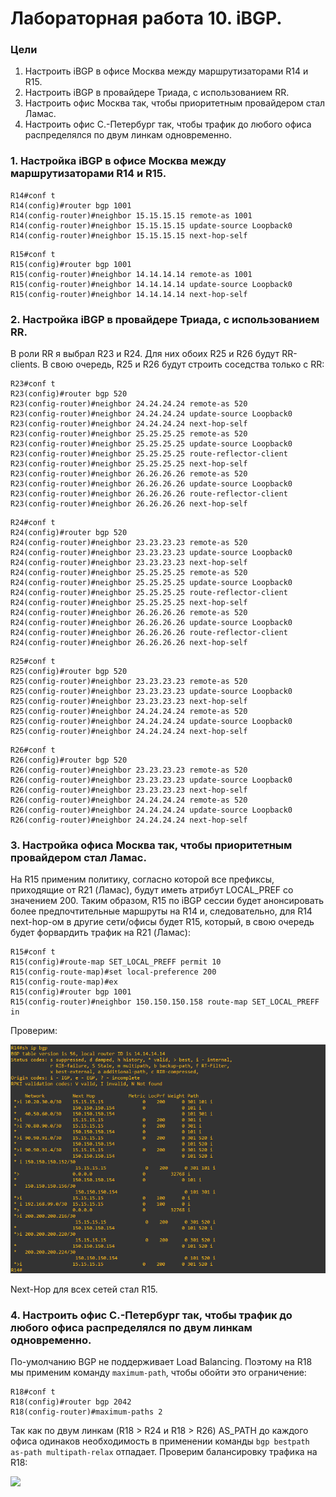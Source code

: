 # Лабораторная работа 10. iBGP. 
### Цели
1. Настроить iBGP в офисе Москва между маршрутизаторами R14 и R15.
2. Настроить iBGP в провайдере Триада, с использованием RR.
3. Настроить офис Москва так, чтобы приоритетным провайдером стал Ламас.
4. Настроить офис С.-Петербург так, чтобы трафик до любого офиса распределялся по двум линкам одновременно.
### 1. Настройка iBGP в офисе Москва между маршрутизаторами R14 и R15.
```
R14#conf t
R14(config)#router bgp 1001
R14(config-router)#neighbor 15.15.15.15 remote-as 1001
R14(config-router)#neighbor 15.15.15.15 update-source Loopback0
R14(config-router)#neighbor 15.15.15.15 next-hop-self
```
```
R15#conf t
R15(config)#router bgp 1001
R15(config-router)#neighbor 14.14.14.14 remote-as 1001
R15(config-router)#neighbor 14.14.14.14 update-source Loopback0
R15(config-router)#neighbor 14.14.14.14 next-hop-self
```
### 2. Настройка iBGP в провайдере Триада, с использованием RR.
В роли RR я выбрал R23 и R24. Для них обоих R25 и R26 будут RR-clients. В свою очередь, R25 и R26 будут строить соседства только с RR:
```
R23#conf t
R23(config)#router bgp 520
R23(config-router)#neighbor 24.24.24.24 remote-as 520
R23(config-router)#neighbor 24.24.24.24 update-source Loopback0
R23(config-router)#neighbor 24.24.24.24 next-hop-self
R23(config-router)#neighbor 25.25.25.25 remote-as 520
R23(config-router)#neighbor 25.25.25.25 update-source Loopback0
R23(config-router)#neighbor 25.25.25.25 route-reflector-client
R23(config-router)#neighbor 25.25.25.25 next-hop-self
R23(config-router)#neighbor 26.26.26.26 remote-as 520
R23(config-router)#neighbor 26.26.26.26 update-source Loopback0
R23(config-router)#neighbor 26.26.26.26 route-reflector-client
R23(config-router)#neighbor 26.26.26.26 next-hop-self
```
```
R24#conf t
R24(config)#router bgp 520
R24(config-router)#neighbor 23.23.23.23 remote-as 520
R24(config-router)#neighbor 23.23.23.23 update-source Loopback0
R24(config-router)#neighbor 23.23.23.23 next-hop-self
R24(config-router)#neighbor 25.25.25.25 remote-as 520
R24(config-router)#neighbor 25.25.25.25 update-source Loopback0
R24(config-router)#neighbor 25.25.25.25 route-reflector-client
R24(config-router)#neighbor 25.25.25.25 next-hop-self
R24(config-router)#neighbor 26.26.26.26 remote-as 520
R24(config-router)#neighbor 26.26.26.26 update-source Loopback0
R24(config-router)#neighbor 26.26.26.26 route-reflector-client
R24(config-router)#neighbor 26.26.26.26 next-hop-self
```
```
R25#conf t
R25(config)#router bgp 520
R25(config-router)#neighbor 23.23.23.23 remote-as 520
R25(config-router)#neighbor 23.23.23.23 update-source Loopback0
R25(config-router)#neighbor 23.23.23.23 next-hop-self
R25(config-router)#neighbor 24.24.24.24 remote-as 520
R25(config-router)#neighbor 24.24.24.24 update-source Loopback0
R25(config-router)#neighbor 24.24.24.24 next-hop-self
```
```
R26#conf t
R26(config)#router bgp 520
R26(config-router)#neighbor 23.23.23.23 remote-as 520
R26(config-router)#neighbor 23.23.23.23 update-source Loopback0
R26(config-router)#neighbor 23.23.23.23 next-hop-self
R26(config-router)#neighbor 24.24.24.24 remote-as 520
R26(config-router)#neighbor 24.24.24.24 update-source Loopback0
R26(config-router)#neighbor 24.24.24.24 next-hop-self
```
### 3. Настройка офиса Москва так, чтобы приоритетным провайдером стал Ламас.
На R15 применим политику, согласно которой все префиксы, приходящие от R21 (Ламас), будут иметь атрибут LOCAL_PREF со значением 200. Таким образом, R15 по iBGP сессии будет анонсировать более предпочтительные маршруты на R14 и, следовательно, для R14 next-hop-ом в другие сети/офисы будет R15, который, в свою очередь будет форвардить трафик на R21 (Ламас):
```
R15#conf t
R15(config)#route-map SET_LOCAL_PREFF permit 10
R15(config-route-map)#set local-preference 200
R15(config-route-map)#ex
R15(config)#router bgp 1001
R15(config-router)#neighbor 150.150.150.158 route-map SET_LOCAL_PREFF in
```
Проверим:

![](1.png)
 
Next-Hop для всех сетей стал R15. 
 
### 4. Настроить офис С.-Петербург так, чтобы трафик до любого офиса распределялся по двум линкам одновременно.
По-умолчанию BGP не поддерживает Load Balancing. Поэтому на R18 мы применим команду ```maximum-path```, чтобы обойти это ограничение:
```
R18#conf t
R18(config)#router bgp 2042
R18(config-router)#maximum-paths 2
```
Так как по двум линкам (R18 > R24 и R18 > R26) AS_PATH до каждого офиса одинаков необходимость в применении команды 
```bgp bestpath as-path multipath-relax``` отпадает. Проверим балансировку трафика на R18:

![](2.png)
